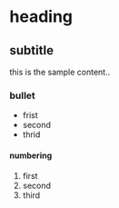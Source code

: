 # heading
## subtitle 
this is the sample content..
### bullet
* frist
* second 
* thrid 
#### numbering 
1. first
2. second
3. third
